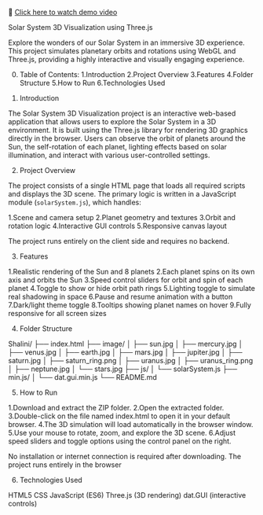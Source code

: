 🎥 [Click here to watch demo video](https://www.dropbox.com/scl/fo/uz9gpyi5tf809oapx8duv/AIAeVT_EHJMHMyiMkNrFsQg?rlkey=3dx2zhpug2f7960oqbqgs5hg1&st=h4brvaya&dl=0)

Solar System 3D Visualization using Three.js

Explore the wonders of our Solar System in an immersive 3D experience.
This project simulates planetary orbits and rotations using WebGL and Three.js, providing a highly interactive and visually engaging experience.


0. Table of Contents:
1.Introduction
2.Project Overview
3.Features
4.Folder Structure
5.How to Run
6.Technologies Used


1. Introduction

The Solar System 3D Visualization project is an interactive web-based application that allows users to explore the Solar System in a 3D environment. It is built using the Three.js library for rendering 3D graphics directly in the browser.
Users can observe the orbit of planets around the Sun, the self-rotation of each planet, lighting effects based on solar illumination, and interact with various user-controlled settings.


2. Project Overview

The project consists of a single HTML page that loads all required scripts and displays the 3D scene. The primary logic is written in a JavaScript module (`solarSystem.js`), which handles:

1.Scene and camera setup
2.Planet geometry and textures
3.Orbit and rotation logic
4.Interactive GUI controls
5.Responsive canvas layout

The project runs entirely on the client side and requires no backend.

3. Features

1.Realistic rendering of the Sun and 8 planets
2.Each planet spins on its own axis and orbits the Sun
3.Speed control sliders for orbit and spin of each planet
4.Toggle to show or hide orbit path rings
5.Lighting toggle to simulate real shadowing in space
6.Pause and resume animation with a button
7.Dark/light theme toggle
8.Tooltips showing planet names on hover
9.Fully responsive for all screen sizes


4. Folder Structure

Shalini/
├── index.html
├── image/
│   ├── sun.jpg
│   ├── mercury.jpg
│   ├── venus.jpg
│   ├── earth.jpg
│   ├── mars.jpg
│   ├── jupiter.jpg
│   ├── saturn.jpg
│   ├── saturn\_ring.png
│   ├── uranus.jpg
│   ├── uranus\_ring.png
│   ├── neptune.jpg
│   └── stars.jpg
├── js/
│   └── solarSystem.js
├── min.js/
│   └── dat.gui.min.js
└── README.md


5. How to Run 

1.Download and extract the ZIP folder.
2.Open the extracted folder.
3.Double-click on the file named index.html to open it in your default browser.
4.The 3D simulation will load automatically in the browser window.
5.Use your mouse to rotate, zoom, and explore the 3D scene.
6.Adjust speed sliders and toggle options using the control panel on the right.

No installation or internet connection is required after downloading. The project runs entirely in the browser


6. Technologies Used

HTML5
CSS
JavaScript (ES6)
Three.js (3D rendering)
dat.GUI (interactive controls)

